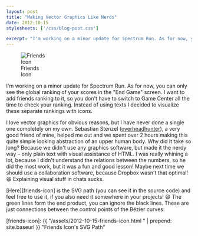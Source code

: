 ```yaml
---
layout: post
title: "Making Vector Graphics Like Nerds"
date: 2012-10-15
stylesheets: ['/css/blog-post.css']

excerpt: "I'm working on a minor update for Spectrum Run. As for now, you can only see the global ranking of your scores in the \"End Game\" screen. I want to add friends ranking to it, so you don't have to switch to Game Center all the time to check your ranking. Instead of using texts I decided to visualize these separate rankings with icons."
---
```

<div class="text-center">
  <figure class="figure float-md-right" style="max-width: 80px;">
    <img class="figure-img img-fluid rounded" src="{{ "/assets/2012-10-15-friends-icon.png" | prepend: site.baseurl }}" alt="Friends Icon"/>
    <figcaption class="figure-caption text-center">Friends Icon</figcaption>
  </figure>
</div>

I'm working on a minor update for Spectrum Run. As for now, you can only see the global ranking of your scores in the "End Game" screen. I want to add friends ranking to it, so you don't have to switch to Game Center all the time to check your ranking. Instead of using texts I decided to visualize these separate rankings with icons.

I love vector graphics for obvious reasons, but I have never done a single one completely on my own. Sebastian Stenzel ([overheadhunter][gh-overheadhunter]), a very good friend of mine, helped me out and we spent over 2 hours making this quite simple looking abstraction of an upper human body. Why did it take so long? Because we didn't use any graphics software, but made it the nerdy way – only plain text with visual assistance of HTML. I was really whining a lot, because I didn't understand the relations between the numbers, so he did the most work, but it was a fun and good lesson! Maybe next time we should use a collaboration software, because Dropbox wasn't that optimal! :laughing: Explaining visual stuff in chats sucks.

[Here][friends-icon] is the SVG path (you can see it in the source code) and feel free to use it, if you also need it somewhere in your projects! :smile: The green lines form the end product, you can ignore the black lines. These are just connections between the control points of the Bézier curves.

[gh-overheadhunter]: https://github.com/overheadhunter "Sebastian Stenzel on GitHub"
[friends-icon]: {{ "/assets/2012-10-15-friends-icon.html " | prepend: site.baseurl }} "Friends Icon's SVG Path"
